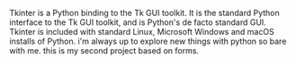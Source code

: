 Tkinter is a Python binding to the Tk GUI toolkit. It is the standard Python interface to the Tk GUI toolkit, and is Python's de facto standard GUI. Tkinter is included with standard Linux, Microsoft Windows and macOS installs of Python. i'm always up to explore new things with python so bare with me. this is my second project based on forms.
